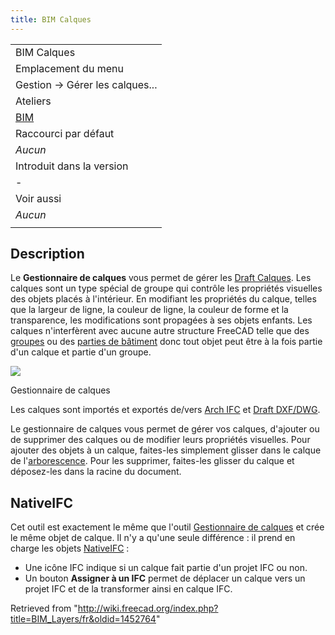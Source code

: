 ```yaml
---
title: BIM Calques
---
```

|  |
| --- |
| BIM Calques |
| Emplacement du menu |
| Gestion → Gérer les calques... |
| Ateliers |
| [BIM](/BIM_Workbench/fr "BIM Workbench/fr") |
| Raccourci par défaut |
| *Aucun* |
| Introduit dans la version |
| - |
| Voir aussi |
| *Aucun* |
|  |

## Description

Le **Gestionnaire de calques** vous permet de gérer les [Draft Calques](/Draft_Layer/fr "Draft Layer/fr"). Les calques sont un type spécial de groupe qui contrôle les propriétés visuelles des objets placés à l'intérieur. En modifiant les propriétés du calque, telles que la largeur de ligne, la couleur de ligne, la couleur de forme et la transparence, les modifications sont propagées à ses objets enfants. Les calques n'interfèrent avec aucune autre structure FreeCAD telle que des [groupes](/Std_Group/fr "Std Group/fr") ou des [parties de bâtiment](/Arch_BuildingPart/fr "Arch BuildingPart/fr") donc tout objet peut être à la fois partie d'un calque et partie d'un groupe.

![](/images/BIM_layers_screenshot.png)

Gestionnaire de calques

Les calques sont importés et exportés de/vers [Arch IFC](/Arch_IFC/fr "Arch IFC/fr") et [Draft DXF/DWG](/Draft_DXF/fr "Draft DXF/fr").

Le gestionnaire de calques vous permet de gérer vos calques, d'ajouter ou de supprimer des calques ou de modifier leurs propriétés visuelles. Pour ajouter des objets à un calque, faites-les simplement glisser dans le calque de l'[arborescence](/Tree_view/fr "Tree view/fr"). Pour les supprimer, faites-les glisser du calque et déposez-les dans la racine du document.

## NativeIFC

Cet outil est exactement le même que l'outil [Gestionnaire de calques](/Draft_LayerManager/fr "Draft LayerManager/fr") et crée le même objet de calque. Il n'y a qu'une seule différence : il prend en charge les objets [NativeIFC](/index.php?title=NativeIFC/fr&action=edit&redlink=1 "NativeIFC/fr (page does not exist)") :

* Une icône IFC indique si un calque fait partie d'un projet IFC ou non.
* Un bouton **Assigner à un IFC** permet de déplacer un calque vers un projet IFC et de la transformer ainsi en calque IFC.

Retrieved from "<http://wiki.freecad.org/index.php?title=BIM_Layers/fr&oldid=1452764>"